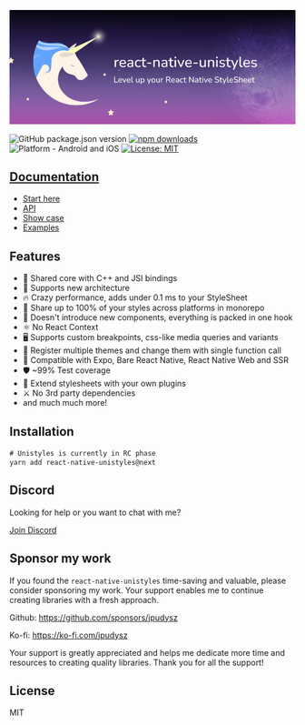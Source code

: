 [<img alt="react-native-unistyles" src="assets/banner.png">](https://reactnativeunistyles.vercel.app/)

![GitHub package.json version](https://img.shields.io/github/package-json/v/jpudysz/react-native-unistyles?style=for-the-badge)
[![npm downloads](https://img.shields.io/npm/dm/react-native-unistyles.svg?style=for-the-badge)](https://www.npmjs.com/package/react-native-unistyles)
![Platform - Android and iOS](https://img.shields.io/badge/platform-Android%20%7C%20IOS%20%7C%20SSR%20%7C%20Web-blue.svg?style=for-the-badge)
[![License: MIT](https://img.shields.io/badge/License-MIT-green.svg?style=for-the-badge)](https://opensource.org/licenses/MIT)

## [Documentation](https://reactnativeunistyles.vercel.app/)
- [Start here](https://reactnativeunistyles.vercel.app/start/introduction/)
- [API](https://reactnativeunistyles.vercel.app/reference/create-stylesheet/)
- [Show case](https://reactnativeunistyles.vercel.app/show-case/projects/)
- [Examples](https://reactnativeunistyles.vercel.app/examples/all/)

## Features
- 🚀 Shared core with C++ and JSI bindings
- 🌉 Supports new architecture
- 🔥 Crazy performance, adds under 0.1 ms to your StyleSheet
- 🎳 Share up to 100% of your styles across platforms in monorepo
- 🎯 Doesn't introduce new components, everything is packed in one hook
- ⚛️ No React Context
- 🖥️ Supports custom breakpoints, css-like media queries and variants
- 🎨 Register multiple themes and change them with single function call
- 🥳 Compatible with Expo, Bare React Native, React Native Web and SSR
- 🛡️ ~99% Test coverage
- 🔌 Extend stylesheets with your own plugins
- ⚔️ No 3rd party dependencies
- and much much more!

## Installation

```shell
# Unistyles is currently in RC phase 
yarn add react-native-unistyles@next
```

## Discord
Looking for help or you want to chat with me?

[Join Discord](https://discord.gg/akGHf27P4C)

## Sponsor my work

If you found the `react-native-unistyles` time-saving and valuable, please consider sponsoring my work. Your support enables me to continue creating libraries with a fresh approach.

Github: https://github.com/sponsors/jpudysz

Ko-fi: https://ko-fi.com/jpudysz

Your support is greatly appreciated and helps me dedicate more time and resources to creating quality libraries. Thank you for all the support!

## License

MIT
